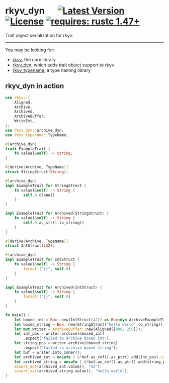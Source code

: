# rkyv_dyn &emsp; [![Latest Version]][crates.io] [![License]][license path] [![requires: rustc 1.47+]][Rust 1.47]

[Latest Version]: https://img.shields.io/crates/v/rkyv_dyn.svg
[crates.io]: https://crates.io/crates/rkyv_dyn
[License]: https://img.shields.io/badge/license-MIT-blue.svg
[license path]: https://github.com/djkoloski/rkyv/blob/master/LICENSE
[requires: rustc 1.47+]: https://img.shields.io/badge/rustc-1.47+-lightgray.svg
[Rust 1.47]: https://blog.rust-lang.org/2020/10/08/Rust-1.47.html

Trait object serialization for rkyv.

---

You may be looking for:

- [rkyv](https://docs.rs/rkyv), the core library
- [rkyv_dyn](https://docs.rs/rkyv_dyn), which adds trait object support to rkyv
- [rkyv_typename](https://docs.rs/rkyv_typename), a type naming library

## rkyv_dyn in action

```rust
use rkyv::{
    Aligned,
    Archive,
    Archived,
    ArchiveBuffer,
    WriteExt,
};
use rkyv_dyn::archive_dyn;
use rkyv_typename::TypeName;

#[archive_dyn]
trait ExampleTrait {
    fn value(&self) -> String;
}

#[derive(Archive, TypeName)]
struct StringStruct(String);

#[archive_dyn]
impl ExampleTrait for StringStruct {
    fn value(&self) -> String {
        self.0.clone()
    }
}

impl ExampleTrait for Archived<StringStruct> {
    fn value(&self) -> String {
        self.0.as_str().to_string()
    }
}

#[derive(Archive, TypeName)]
struct IntStruct(i32);

#[archive_dyn]
impl ExampleTrait for IntStruct {
    fn value(&self) -> String {
        format!("{}", self.0)
    }
}

impl ExampleTrait for Archived<IntStruct> {
    fn value(&self) -> String {
        format!("{}", self.0)
    }
}

fn main() {
    let boxed_int = Box::new(IntStruct(42)) as Box<dyn ArchiveExampleTrait>;
    let boxed_string = Box::new(StringStruct("hello world".to_string())) as Box<dyn ArchiveExampleTrait>;
    let mut writer = ArchiveBuffer::new(Aligned([0u8; 256]));
    let int_pos = writer.archive(&boxed_int)
        .expect("failed to archive boxed int");
    let string_pos = writer.archive(&boxed_string)
        .expect("failed to archive boxed string");
    let buf = writer.into_inner();
    let archived_int = unsafe { &*buf.as_ref().as_ptr().add(int_pos).cast::<Archived<Box<dyn ArchiveExampleTrait>>>() };
    let archived_string = unsafe { &*buf.as_ref().as_ptr().add(string_pos).cast::<Archived<Box<dyn ArchiveExampleTrait>>>() };
    assert_eq!(archived_int.value(), "42");
    assert_eq!(archived_string.value(), "hello world");
}
```